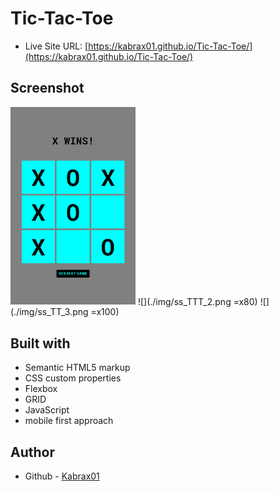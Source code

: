 # Tic-Tac-Toe

- Live Site URL: [https://kabrax01.github.io/Tic-Tac-Toe/](https://kabrax01.github.io/Tic-Tac-Toe/)

## Screenshot

<img src="/img/ss_TTT_2.png" width="200">
![](./img/ss_TTT_2.png =x80)
![](./img/ss_TT_3.png =x100)

## Built with

- Semantic HTML5 markup
- CSS custom properties
- Flexbox
- GRID
- JavaScript
- mobile first approach

## Author

- Github - [Kabrax01](https://github.com/Kabrax01)
